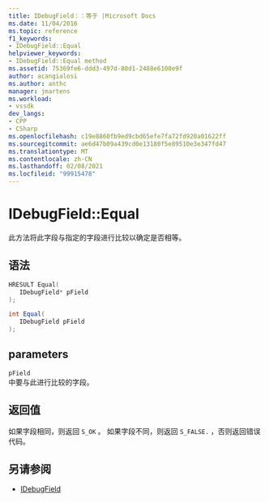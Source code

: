 ```yaml
---
title: IDebugField：：等于 |Microsoft Docs
ms.date: 11/04/2016
ms.topic: reference
f1_keywords:
- IDebugField::Equal
helpviewer_keywords:
- IDebugField::Equal method
ms.assetid: 75369fe6-ddd3-497d-80d1-2488e6100e9f
author: acangialosi
ms.author: anthc
manager: jmartens
ms.workload:
- vssdk
dev_langs:
- CPP
- CSharp
ms.openlocfilehash: c19e8860fb9ed9cbd65efe7fa72fd920a01622ff
ms.sourcegitcommit: ae6d47b09a439cd0e13180f5e89510e3e347fd47
ms.translationtype: MT
ms.contentlocale: zh-CN
ms.lasthandoff: 02/08/2021
ms.locfileid: "99915478"
---
```

# <a name="idebugfieldequal"></a>IDebugField::Equal
此方法将此字段与指定的字段进行比较以确定是否相等。

## <a name="syntax"></a>语法

```cpp
HRESULT Equal( 
   IDebugField* pField
);
```

```csharp
int Equal(
   IDebugField pField
);
```

## <a name="parameters"></a>parameters
`pField`\
中要与此进行比较的字段。

## <a name="return-value"></a>返回值
 如果字段相同，则返回 `S_OK` 。 如果字段不同，则返回 `S_FALSE.` ，否则返回错误代码。

## <a name="see-also"></a>另请参阅
- [IDebugField](../../../extensibility/debugger/reference/idebugfield.md)
